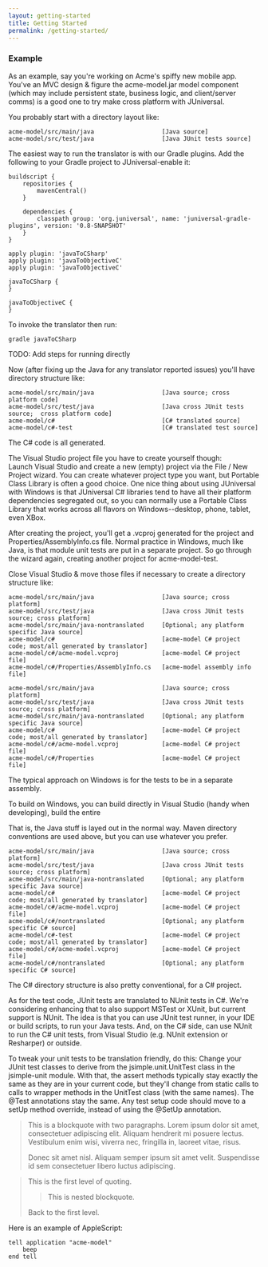 ```yaml
---
layout: getting-started
title: Getting Started
permalink: /getting-started/
---
```


### Example ###

As an example, say you're working on Acme's spiffy new mobile app.  You've an MVC design & figure the acme-model.jar model component (which may include persistent state, business logic, and client/server comms) is a good one to try make cross platform with JUniversal.

You probably start with a directory layout like:

    acme-model/src/main/java                   [Java source]
    acme-model/src/test/java                   [Java JUnit tests source]

The easiest way to run the translator is with our Gradle plugins.   Add the following to your Gradle project to JUniversal-enable it:

	buildscript {
	    repositories {
	        mavenCentral()
	    }

	    dependencies {
	        classpath group: 'org.juniversal', name: 'juniversal-gradle-plugins', version: '0.8-SNAPSHOT'
	    }
	}

    apply plugin: 'javaToCSharp'
    apply plugin: 'javaToObjectiveC'
    apply plugin: 'javaToObjectiveC'

	javaToCSharp {
	}

	javaToObjectiveC {
	}


To invoke the translator then run:

    gradle javaToCSharp

 TODO: Add steps for running directly

Now (after fixing up the Java for any translator reported issues) you'll have directory structure like:

    acme-model/src/main/java                   [Java source; cross platform code]
    acme-model/src/test/java                   [Java cross JUnit tests source;  cross platform code]
    acme-model/c#                              [C# translated source]
    acme-model/c#-test                         [C# translated test source]

The C# code is all generated.

The Visual Studio project file you have to create yourself though:  
Launch Visual Studio and create a new (empty) project via the File / New Project wizard.
You can create whatever project type you want, but Portable Class Library is often a good choice.
One nice thing about using JUniversal with Windows is that JUniversal C# libraries tend
to have all their platform dependencies segregated out, so you can normally use a
Portable Class Library that works across all flavors on Windows--desktop, phone, tablet, even XBox.


After creating the project, you'll get a .vcproj generated for the project and Properties/AssemblyInfo.cs file.
Normal practice in Windows, much like Java, is that module unit tests are put in a separate project.
So go through the wizard again, creating another project for acme-model-test.

Close Visual Studio & move those files if necessary to create a directory structure like:

    acme-model/src/main/java                   [Java source; cross platform]
    acme-model/src/test/java                   [Java cross JUnit tests source; cross platform]
    acme-model/src/main/java-nontranslated     [Optional; any platform specific Java source]
    acme-model/c#                              [acme-model C# project code; most/all generated by translator]
    acme-model/c#/acme-model.vcproj            [acme-model C# project file]
    acme-model/c#/Properties/AssemblyInfo.cs   [acme-model assembly info file]

    acme-model/src/main/java                   [Java source; cross platform]
    acme-model/src/test/java                   [Java cross JUnit tests source; cross platform]
    acme-model/src/main/java-nontranslated     [Optional; any platform specific Java source]
    acme-model/c#                              [acme-model C# project code; most/all generated by translator]
    acme-model/c#/acme-model.vcproj            [acme-model C# project file]
    acme-model/c#/Properties		           [acme-model C# project file]


The typical approach on Windows is for the tests to be in a separate assembly.  


To build on Windows, you can build directly in Visual Studio (handy when developing), build the entire 


That is, the Java stuff is layed out in the normal way.   Maven directory conventions are used above, but you can use whatever you prefer.

    acme-model/src/main/java                   [Java source; cross platform]
    acme-model/src/test/java                   [Java cross JUnit tests source; cross platform]
    acme-model/src/main/java-nontranslated     [Optional; any platform specific Java source]
    acme-model/c#                              [acme-model C# project code; most/all generated by translator]
    acme-model/c#/acme-model.vcproj            [acme-model C# project file]
    acme-model/c#/nontranslated                [Optional; any platform specific C# source]
    acme-model/c#-test                         [acme-model C# project code; most/all generated by translator]
    acme-model/c#/acme-model.vcproj            [acme-model C# project file]
    acme-model/c#/nontranslated                [Optional; any platform specific C# source]


The C# directory structure is also pretty conventional, for a C# project.






As for the test code, JUnit tests are translated to NUnit tests in C#.   We're considering enhancing that to also
support MSTest or XUnit, but current support is NUnit.  The idea is that you can use JUnit test runner, in your IDE or build
scripts, to run your Java tests.   And, on the C# side, can use NUnit to run the C# unit tests,
from Visual Studio (e.g. NUnit extension or Resharper) or outside. 

To tweak your unit tests to be translation friendly, do this:
Change your JUnit test classes to derive from the jsimple.unit.UnitTest class in the jsimple-unit module.
With that, the assert methods typically stay exactly the same as they are in your current code, but they'll change
from static calls to calls to wrapper methods in the UnitTest class (with the same names).   The @Test annotations stay the same.
Any test setup code should move to a setUp method override, instead of using the @SetUp annotation.












> This is a blockquote with two paragraphs. Lorem ipsum dolor sit amet,
> consectetuer adipiscing elit. Aliquam hendrerit mi posuere lectus.
> Vestibulum enim wisi, viverra nec, fringilla in, laoreet vitae, risus.
> 
> Donec sit amet nisl. Aliquam semper ipsum sit amet velit. Suspendisse
> id sem consectetuer libero luctus adipiscing.

> This is the first level of quoting.
>
> > This is nested blockquote.
>
> Back to the first level.

Here is an example of AppleScript:

    tell application "acme-model"
        beep
    end tell



